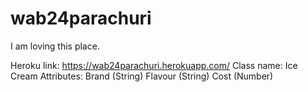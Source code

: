 # wab24parachuri
I am loving this place.

Heroku link: <https://wab24parachuri.herokuapp.com/>
Class name: Ice Cream
Attributes:
Brand (String)
Flavour (String)
Cost (Number)
